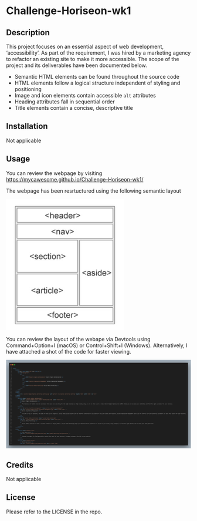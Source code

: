 # Challenge-Horiseon-wk1

## Description
This project focuses on an essential aspect of web development, ‘accessibility’. As part of the requirement, I was hired by a marketing agency to refactor an existing site to make it more accessible. The scope of the project and its deliverables have been documented below.

* Semantic HTML elements can be found throughout the source code
* HTML elements follow a logical structure independent of styling and positioning
* Image and icon elements contain accessible `alt` attributes
* Heading attributes fall in sequential order
* Title elements contain a concise, descriptive title

## Installation

Not applicable

## Usage

You can review the webpage by visiting https://mycawesome.github.io/Challenge-Horiseon-wk1/

The webpage has been resrtuctured using the following semantic layout

![alt text](./assets/images/Screenshot-semantic%20structure.jpg)

You can review the layout of the webape via Devtools using Command+Option+I (macOS) or Control+Shift+I (Windows). Alternatively, I have attached a shot of the code for faster viewing.

![alt text](./assets/images/code.png)



## Credits

Not applicable

## License

Please refer to the LICENSE in the repo.

   
